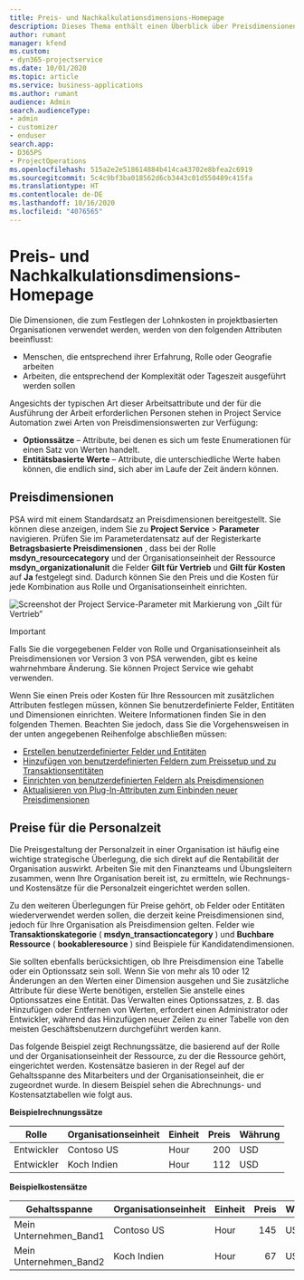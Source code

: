 ```yaml
---
title: Preis- und Nachkalkulationsdimensions-Homepage
description: Dieses Thema enthält einen Überblick über Preisdimensionen.
author: rumant
manager: kfend
ms.custom:
- dyn365-projectservice
ms.date: 10/01/2020
ms.topic: article
ms.service: business-applications
ms.author: rumant
audience: Admin
search.audienceType:
- admin
- customizer
- enduser
search.app:
- D365PS
- ProjectOperations
ms.openlocfilehash: 515a2e2e518614884b414ca43702e8bfea2c6919
ms.sourcegitcommit: 5c4c9bf3ba018562d6cb3443c01d550489c415fa
ms.translationtype: HT
ms.contentlocale: de-DE
ms.lasthandoff: 10/16/2020
ms.locfileid: "4076565"
---
```

# <a name="pricing-and-costing-dimensions-home-page"></a>Preis- und Nachkalkulationsdimensions-Homepage

Die Dimensionen, die zum Festlegen der Lohnkosten in projektbasierten Organisationen verwendet werden, werden von den folgenden Attributen beeinflusst:

- Menschen, die entsprechend ihrer Erfahrung, Rolle oder Geografie arbeiten
- Arbeiten, die entsprechend der Komplexität oder Tageszeit ausgeführt werden sollen

Angesichts der typischen Art dieser Arbeitsattribute und der für die Ausführung der Arbeit erforderlichen Personen stehen in Project Service Automation zwei Arten von Preisdimensionswerten zur Verfügung: 

- **Optionssätze** – Attribute, bei denen es sich um feste Enumerationen für einen Satz von Werten handelt.
- **Entitätsbasierte Werte** – Attribute, die unterschiedliche Werte haben können, die endlich sind, sich aber im Laufe der Zeit ändern können.

## <a name="pricing-dimensions"></a>Preisdimensionen

PSA wird mit einem Standardsatz an Preisdimensionen bereitgestellt. Sie können diese anzeigen, indem Sie zu **Project Service** > **Parameter** navigieren. Prüfen Sie im Parameterdatensatz auf der Registerkarte **Betragsbasierte Preisdimensionen** , dass bei der Rolle **msdyn_resourcecategory** und der Organisationseinheit der Ressource **msdyn_organizationalunit** die Felder **Gilt für Vertrieb** und **Gilt für Kosten** auf **Ja** festgelegt sind. Dadurch können Sie den Preis und die Kosten für jede Kombination aus Rolle und Organisationseinheit einrichten.

![Screenshot der Project Service-Parameter mit Markierung von „Gilt für Vertrieb”](media/PS-OOB-parameters.png)

> [!IMPORTANT]
> Falls Sie die vorgegebenen Felder von Rolle und Organisationseinheit als Preisdimensionen vor Version 3 von PSA verwenden, gibt es keine wahrnehmbare Änderung. Sie können Project Service wie gehabt verwenden. 

Wenn Sie einen Preis oder Kosten für Ihre Ressourcen mit zusätzlichen Attributen festlegen müssen, können Sie benutzerdefinierte Felder, Entitäten und Dimensionen einrichten. Weitere Informationen finden Sie in den folgenden Themen. Beachten Sie jedoch, dass Sie die Vorgehensweisen in der unten angegebenen Reihenfolge abschließen müssen:

- [Erstellen benutzerdefinierter Felder und Entitäten](create-custom-fields-entities.md)
- [Hinzufügen von benutzerdefinierten Feldern zum Preissetup und zu Transaktionsentitäten](field-references.md)
- [Einrichten von benutzerdefinierten Feldern als Preisdimensionen ](set-up-pricing-dimensions.md)
- [Aktualisieren von Plug-In-Attributen zum Einbinden neuer Preisdimensionen](update-plug-in-attributes.md)

## <a name="pricing-human-resource-time"></a>Preise für die Personalzeit
Die Preisgestaltung der Personalzeit in einer Organisation ist häufig eine wichtige strategische Überlegung, die sich direkt auf die Rentabilität der Organisation auswirkt. Arbeiten Sie mit den Finanzteams und Übungsleitern zusammen, wenn Ihre Organisation bereit ist, zu ermitteln, wie Rechnungs- und Kostensätze für die Personalzeit eingerichtet werden sollen.

Zu den weiteren Überlegungen für Preise gehört, ob Felder oder Entitäten wiederverwendet werden sollen, die derzeit keine Preisdimensionen sind, jedoch für Ihre Organisation als Preisdimension gelten. Felder wie **Transaktionskategorie** ( **msdyn_transactioncategory** ) und **Buchbare Ressource** ( **bookableresource** ) sind Beispiele für Kandidatendimensionen. 

Sie sollten ebenfalls berücksichtigen, ob Ihre Preisdimension eine Tabelle oder ein Optionssatz sein soll. Wenn Sie von mehr als 10 oder 12 Änderungen an den Werten einer Dimension ausgehen und Sie zusätzliche Attribute für diese Werte benötigen, erstellen Sie anstelle eines Optionssatzes eine Entität. Das Verwalten eines Optionssatzes, z. B. das Hinzufügen oder Entfernen von Werten, erfordert einen Administrator oder Entwickler, während das Hinzufügen neuer Zeilen zu einer Tabelle von den meisten Geschäftsbenutzern durchgeführt werden kann.

Das folgende Beispiel zeigt Rechnungssätze, die basierend auf der Rolle und der Organisationseinheit der Ressource, zu der die Ressource gehört, eingerichtet werden. Kostensätze basieren in der Regel auf der Gehaltsspanne des Mitarbeiters und der Organisationseinheit, die er zugeordnet wurde. In diesem Beispiel sehen die Abrechnungs- und Kostensatztabellen wie folgt aus.

**Beispielrechnungssätze**

| Rolle        | Organisationseinheit    |Einheit      |Preis      |Währung  |
| ------------|-------------|----------|----------:|----------|
| Entwickler   | Contoso US  |Hour | 200|USD     |
| Entwickler   | Koch Indien |Hour|   112|USD     |


**Beispielkostensätze**

| Gehaltsspanne     | Organisationseinheit    |Einheit      |Preis      |Währung  |
| ----------------|-------------|----------|----------:|----------|
| Mein Unternehmen_Band1 | Contoso US  |Hour | 145|USD     |
| Mein Unternehmen_Band2 | Koch Indien |Hour|   67|USD     |
